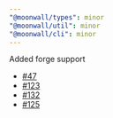 ```yaml
---
"@moonwall/types": minor
"@moonwall/util": minor
"@moonwall/cli": minor
---
```


Added forge support
- [#47](https://github.com/Moonsong-Labs/moonwall/issues/47)
- [#123](https://github.com/Moonsong-Labs/moonwall/issues/123)
- [#132](https://github.com/Moonsong-Labs/moonwall/issues/132)
- [#125](https://github.com/Moonsong-Labs/moonwall/issues/125)